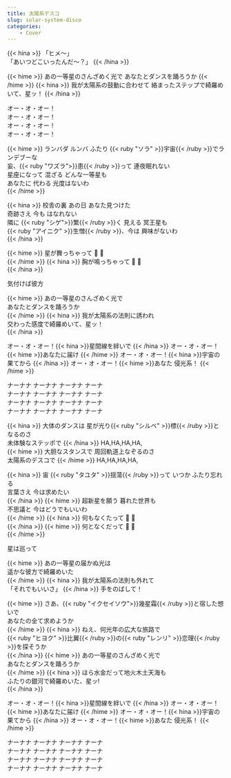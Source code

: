 ```yaml
---
title: 太陽系デスコ
slug: solar-system-disco
categories:
    - Cover
---
```


{{< hina >}}
「ヒメ～」  
「あいつどこいったんだ～？」
{{< /hina >}}

{{< hime >}}
あの一等星のさんざめく光で 
あなたとダンスを踊ろうか 
{{< /hime >}}
{{< hina >}}
我が太陽系の鼓動に合わせて 
絡まったステップで綺羅めいて、星ッ！ 
{{< /hina >}}

オー・オ・オー！  
オー・オ・オー！  
オー・オ・オー！  
オー・オ・オー！  

{{< hime >}}
ランバダ ルンバ ふたり {{< ruby "ソラ" >}}宇宙{{< /ruby >}}でランデブーな  
妄、{{< ruby "ワズラ">}}患{{< /ruby >}}って 連夜眠れない  
星座になって 混ざる どんな一等星も  
あなたに 代わる 光度はないわ  
{{< /hime >}}

{{< hina >}}
校舎の裏 あの日 あなた見つけた  
奇跡さえ 今も はなれない  
隣に {{< ruby "シゲ">}}繁{{< /ruby >}}く 見える 冥王星も  
{{< ruby "アイニク" >}}生憎{{< /ruby >}}、今は 興味がないわ  
{{< /hina >}}

{{< hime >}}
星が舞っちゃって 👏 👏  
{{< /hime >}}
{{< hina >}}
胸が鳴っちゃって 👏 👏  
{{< /hina >}}

気付けば彼方

{{< hime >}}
あの一等星のさんざめく光で  
あなたとダンスを踊ろうか  
{{< /hime >}}
{{< hina >}}
我が太陽系の法則に誘われ  
交わった感度で綺羅めいて、星ッ！  
{{< /hina >}}

オー・オ・オー！{{< hina >}}星間線を絆いで  {{< /hina >}}
オー・オ・オー！{{< hime >}}あなたに届け  {{< /hime >}}
オー・オ・オー！{{< hina >}}宇宙の果てから  {{< /hina >}}
オー・オ・オー！{{< hime >}}あなた 侵光系！  {{< /hime >}}

ナーナナ ナーナナ ナーナナ ナーナ  
ナーナナ ナーナナ ナーナナ ナーナ  
ナーナナ ナーナナ ナーナナ ナーナ  
ナーナナ ナーナナ ナーナナ ナーナ  

{{< hina >}}
大体のダンスは 星が光り{{< ruby "シルベ" >}}標{{< /ruby >}}となるのさ  
未体験なステッポで 
{{< /hina >}}
HA,HA,HA,HA,  
{{< hime >}}
大胆なスタンスで 周回軌道上なぞるのさ  
太陽系のデスコで 
{{< /hime >}}
HA,HA,HA,HA,  

{{< hina >}}
宙 {{< ruby "タユタ" >}}揺蕩{{< /ruby >}}って いつか ふたり忘れる  
言葉さえ 今は求めたい  
{{< /hina >}}
{{< hime >}}
超新星を願う 暮れた世界も  
不思議と 今はどうでもいいわ  
{{< /hime >}}
{{< hina >}}
何もなくたって 👏 👏  
{{< /hina >}}
{{< hime >}}
何となくだって 👏 👏  
{{< /hime >}}

星は巡って 

{{< hime >}}
あの一等星の届かぬ光は  
遥かな彼方で綺羅めいた  
{{< /hime >}}
{{< hina >}}
我が太陽系の法則も外れて  
「それでもいいさ」
{{< /hina >}}
手をのばして！ 

{{< hime >}}
さあ、{{< ruby "イクセイソウ">}}幾星霜{{< /ruby >}}と宿した想いで  
あなたの全て求めようか  
{{< /hime >}}
{{< hina >}}
ねえ、何光年の広大な旅路で  
{{< ruby "ヒヨク" >}}比翼{{< /ruby >}}の{{< ruby "レンリ" >}}恋理{{< /ruby >}}を探そうか  
{{< /hina >}}
{{< hime >}}
あの一等星のさんざめく光で  
あなたとダンスを踊ろうか  
{{< /hime >}}
{{< hina >}}
ほら水金だって地火木土天海も  
ふたりの銀河で綺羅めいた、星ッ!  
{{< /hina >}}

オー・オ・オー！{{< hina >}}星間線を絆いで  {{< /hina >}}
オー・オ・オー！{{< hime >}}あなたに届け  {{< /hime >}}
オー・オ・オー！{{< hina >}}宇宙の果てから  {{< /hina >}}
オー・オ・オー！{{< hime >}}あなた 侵光系！  {{< /hime >}}

ナーナナ ナーナナ ナーナナ ナーナ  
ナーナナ ナーナナ ナーナナ ナーナ  
ナーナナ ナーナナ ナーナナ ナーナ  
ナーナナ ナーナナ ナーナナ ナーナ  